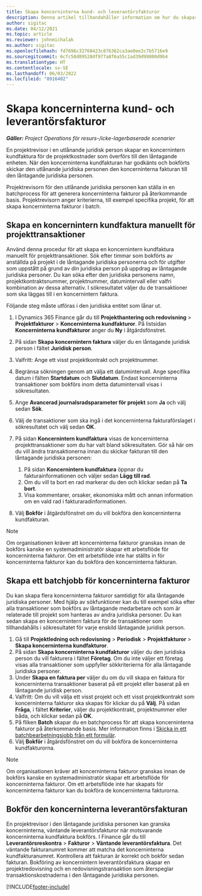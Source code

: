 ```yaml
---
title: Skapa koncerninterna kund- och leverantörsfakturor
description: Denna artikel tillhandahåller information om hur du skapar koncerninterna kund- och leverantörsfakturor.
author: sigitac
ms.date: 04/12/2021
ms.topic: article
ms.reviewer: johnmichalak
ms.author: sigitac
ms.openlocfilehash: fd7696c32760423c876362ca3ae0ee2c7b5716e9
ms.sourcegitcommit: 6cfc50d89528df977a8f6a55c1ad39d99800d9b4
ms.translationtype: HT
ms.contentlocale: sv-SE
ms.lasthandoff: 06/03/2022
ms.locfileid: "8916402"
---
```

# <a name="create-intercompany-customer-and-vendor-invoices"></a>Skapa koncerninterna kund- och leverantörsfakturor

_**Gäller:** Project Operations för resurs-/icke-lagerbaserade scenarier_

En projektrevisor i en utlånande juridisk person skapar en koncernintern kundfaktura för de projektkostnader som överförs till den låntagande enheten. När den koncerninterna kundfakturan har godkänts och bokförts skickar den utlånande juridiska personen den koncerninterna fakturan till den låntagande juridiska personen.

Projektrevisorn för den utlånande juridiska personen kan ställa in en batchprocess för att generera koncerninterna fakturor på återkommande basis. Projektrevisorn anger kriterierna, till exempel specifika projekt, för att skapa koncerninterna fakturor i batch.

## <a name="manually-create-an-intercompany-customer-invoice-for-project-transactions"></a>Skapa en koncernintern kundfaktura manuellt för projekttransaktioner 

Använd denna procedur för att skapa en koncernintern kundfaktura manuellt för projekttransaktioner. Sök efter timmar som bokförts av anställda på projekt i de låntagande juridiska personerna och för utgifter som uppstått på grund av din juridiska person på uppdrag av låntagande juridiska personer. Du kan söka efter den juridiska personens namn, projektkontraktsnummer, projektnummer, datumintervall eller valfri kombination av dessa alternativ. I sökresultatet väljer du de transaktioner som ska läggas till i en koncernintern faktura. 

Följande steg måste utföras i den juridiska entitet som lånar ut. 

1. I Dynamics 365 Finance går du till **Projekthantering och redovisning** > **Projektfakturor** > **Koncerninterna kundfakturor**. På listsidan **Koncerninterna kundfakturor** anger du **Ny** i åtgärdsfönstret.
2. På sidan **Skapa koncernintern faktura** väljer du en låntagande juridisk person i fältet **Juridisk person**.
3. Valfritt: Ange ett visst projektkontrakt och projektnummer.
4. Begränsa sökningen genom att välja ett datumintervall. Ange specifika datum i fälten **Startdatum** och **Slutdatum**. Endast koncerninterna transaktioner som bokförs inom detta datumintervall visas i sökresultaten.
5. Ange **Avancerad journalsradsparameter för projekt** som **Ja** och välj sedan **Sök**.
6. Välj de transaktioner som ska ingå i det koncerninterna fakturaförslaget i sökresultatet och välj sedan **OK**.
7. På sidan **Koncernintern kundfaktura** visas de koncerninterna projekttransaktioner som du har valt bland sökresultaten. Gör så här om du vill ändra transaktionerna innan du skickar fakturan till den låntagande juridiska personen:
  
    1. På sidan **Koncernintern kundfaktura** öppnar du fakturainformationen och väljer sedan **Lägg till rad**.
    2. Om du vill ta bort en rad markerar du den och klickar sedan på **Ta bort**.
    3. Visa kommentarer, orsaker, ekonomiska mått och annan information om en vald rad i fakturaradinformationen.
    
8. Välj **Bokför** i åtgärdsfönstret om du vill bokföra den koncerninterna kundfakturan.

> [!NOTE]
> Om organisationen kräver att koncerninterna fakturor granskas innan de bokförs kanske en systemadministratör skapar ett arbetsflöde för koncerninterna fakturor. Om ett arbetsflöde inte har ställts in för koncerninterna fakturor kan du bokföra den koncerninterna fakturan.

## <a name="create-a-batch-job-for-intercompany-invoices"></a>Skapa ett batchjobb för koncerninterna fakturor

Du kan skapa flera koncerninterna fakturor samtidigt för alla låntagande juridiska personer. Med hjälp av sökfunktioner kan du till exempel söka efter alla transaktioner som bokförs av låntagande medarbetare och som är relaterade till projekt som hanteras av andra juridiska personer. Du kan sedan skapa en koncernintern faktura för de transaktioner som tillhandahålls i sökresultatet för varje enskild låntagande juridisk person.

1. Gå till **Projektledning och redovisning** > **Periodisk** > **Projektfakturor** > **Skapa koncerninterna kundfakturor**.
2. På sidan **Skapa koncerninterna kundfakturor** väljer du den juridiska person du vill fakturera i fältet **Företag**. Om du inte väljer ett företag visas alla transaktioner som uppfyller sökkriterierna för alla låntagande juridiska personer.
3. Under **Skapa en faktura per** väljer du om du vill skapa en faktura för koncerninterna transaktioner baserat på ett projekt eller baserat på en låntagande juridisk person.
4. Valfritt: Om du vill välja ett visst projekt och ett visst projektkontrakt som koncerninterna fakturor ska skapas för klickar du på **Välj**. På sidan **Fråga**, i fältet **Kriterier**, väljer du projektkontrakt, projektnummer eller båda, och klickar sedan på **OK**.
5. På fliken **Batch** skapar du en batchprocess för att skapa koncerninterna fakturor på återkommande basis. Mer information finns i [Skicka in ett batchbearbetningsjobb från ett formulär](/dynamicsax-2012/appuser-itpro/submit-a-batch-processing-job-from-a-form).
6. Välj **Bokför** i åtgärdsfönstret om du vill bokföra de koncerninterna kundfakturorna.

> [!NOTE]
> Om organisationen kräver att koncerninterna fakturor granskas innan de bokförs kanske en systemadministratör skapar ett arbetsflöde för koncerninterna fakturor. Om ett arbetsflöde inte har skapats för koncerninterna fakturor kan du bokföra de koncerninterna fakturorna.

## <a name="post-the-intercompany-vendor-invoice"></a>Bokför den koncerninterna leverantörsfakturan

En projektrevisor i den låntagande juridiska personen kan granska koncerninterna, väntande leverantörsfakturor när motsvarande koncerninterna kundfaktura bokförs. I Finance går du till **Leverantörsreskontra** > **Fakturor** > **Väntande leverantörsfaktura**. Det väntande fakturanumret kommer att matcha det koncerninterna kundfakturanumret. Kontrollera att fakturan är korrekt och bokför sedan fakturan. Bokföring av koncernintern leverantörsfaktura skapar en projektredovisning och en redovisningstransaktion som återspeglar transaktionskostnaderna i den låntagande juridiska personen.


[!INCLUDE[footer-include](../includes/footer-banner.md)]

